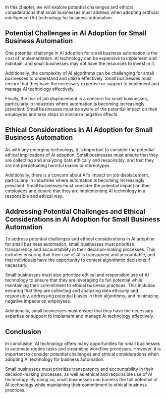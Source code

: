 
In this chapter, we will explore potential challenges and ethical considerations that small businesses must address when adopting artificial intelligence (AI) technology for business automation.

Potential Challenges in AI Adoption for Small Business Automation
-----------------------------------------------------------------

One potential challenge in AI adoption for small business automation is the cost of implementation. AI technology can be expensive to implement and maintain, and small businesses may not have the resources to invest in it.

Additionally, the complexity of AI algorithms can be challenging for small businesses to understand and utilize effectively. Small businesses must ensure that they have the necessary expertise or support to implement and manage AI technology effectively.

Finally, the risk of job displacement is a concern for small businesses, particularly in industries where automation is becoming increasingly prevalent. Small businesses must be aware of the potential impact on their employees and take steps to minimize negative effects.

Ethical Considerations in AI Adoption for Small Business Automation
-------------------------------------------------------------------

As with any emerging technology, it is important to consider the potential ethical implications of AI adoption. Small businesses must ensure that they are collecting and analyzing data ethically and responsibly, and that they are not perpetuating harmful biases or stereotypes.

Additionally, there is a concern about AI's impact on job displacement, particularly in industries where automation is becoming increasingly prevalent. Small businesses must consider the potential impact on their employees and ensure that they are implementing AI technology in a responsible and ethical way.

Addressing Potential Challenges and Ethical Considerations in AI Adoption for Small Business Automation
-------------------------------------------------------------------------------------------------------

To address potential challenges and ethical considerations in AI adoption for small business automation, small businesses must prioritize transparency and accountability in their decision-making processes. This includes ensuring that their use of AI is transparent and accountable, and that individuals have the opportunity to contest algorithmic decisions if necessary.

Small businesses must also prioritize ethical and responsible use of AI technology to ensure that they are leveraging its full potential while maintaining their commitment to ethical business practices. This includes ensuring that they are collecting and analyzing data ethically and responsibly, addressing potential biases in their algorithms, and minimizing negative impacts on employees.

Additionally, small businesses must ensure that they have the necessary expertise or support to implement and manage AI technology effectively.

Conclusion
--------------------------

In conclusion, AI technology offers many opportunities for small businesses to automate routine tasks and streamline workflow processes. However, it is important to consider potential challenges and ethical considerations when adopting AI technology for business automation.

Small businesses must prioritize transparency and accountability in their decision-making processes, as well as ethical and responsible use of AI technology. By doing so, small businesses can harness the full potential of AI technology while maintaining their commitment to ethical business practices.
